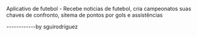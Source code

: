 Aplicativo de futebol - Recebe noticias de futebol, cria campeonatos suas chaves de confronto, sitema de pontos por gols e assistências


------------by sguirodriguez